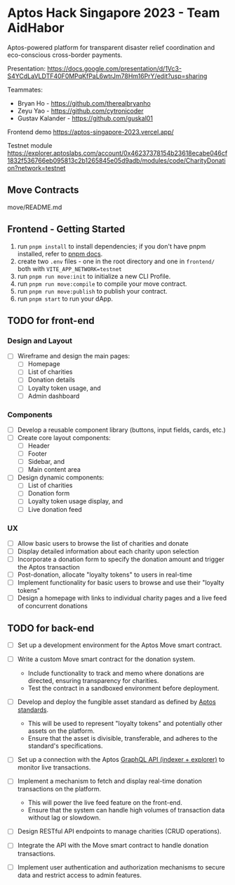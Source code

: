 # Aptos Hack Singapore 2023 - Team AidHabor

Aptos-powered platform for transparent disaster relief coordination and eco-conscious cross-border payments.

Presentation: https://docs.google.com/presentation/d/1Vc3-S4YCdLaVLDTF40F0MPqKfPaL6wtrJm78Hm16PrY/edit?usp=sharing

Teammates:
* Bryan Ho - https://github.com/therealbryanho
* Zeyu Yao - https://github.com/cytronicoder
* Gustav Kalander - https://github.com/guskal01

Frontend demo https://aptos-singapore-2023.vercel.app/

Testnet module https://explorer.aptoslabs.com/account/0x46237378154b23618ecabe046cf1832f536766eb095813c2b1265845e05d9adb/modules/code/CharityDonation?network=testnet

## Move Contracts

move/README.md

## Frontend - Getting Started

1. run `pnpm install` to install dependencies; if you don't have pnpm installed, refer to [pnpm docs](https://pnpm.io/installation).
2. create two `.env` files - one in the root directory and one in `frontend/` both with `VITE_APP_NETWORK=testnet`
3. run `pnpm run move:init` to initialize a new CLI Profile.
4. run `pnpm run move:compile` to compile your move contract.
5. run `pnpm run move:publish` to publish your contract.
6. run `pnpm start` to run your dApp.

## TODO for front-end

### Design and Layout

- [ ] Wireframe and design the main pages:
  - [ ] Homepage
  - [ ] List of charities
  - [ ] Donation details
  - [ ] Loyalty token usage, and
  - [ ] Admin dashboard

### Components

- [ ] Develop a reusable component library (buttons, input fields, cards, etc.)
- [ ] Create core layout components:
  - [ ] Header
  - [ ] Footer
  - [ ] Sidebar, and
  - [ ] Main content area
- [ ] Design dynamic components:
  - [ ] List of charities
  - [ ] Donation form
  - [ ] Loyalty token usage display, and
  - [ ] Live donation feed

### UX

- [ ] Allow basic users to browse the list of charities and donate
- [ ] Display detailed information about each charity upon selection
- [ ] Incorporate a donation form to specify the donation amount and trigger the Aptos transaction
- [ ] Post-donation, allocate "loyalty tokens" to users in real-time
- [ ] Implement functionality for basic users to browse and use their "loyalty tokens"
- [ ] Design a homepage with links to individual charity pages and a live feed of concurrent donations

## TODO for back-end

- [ ] Set up a development environment for the Aptos Move smart contract.
- [ ] Write a custom Move smart contract for the donation system.

  - Include functionality to track and memo where donations are directed, ensuring transparency for charities.
  - Test the contract in a sandboxed environment before deployment.

- [ ] Develop and deploy the fungible asset standard as defined by [Aptos standards](https://aptos.dev/standards/fungible-asset/#fungible-asset-and-fungible-store).

  - This will be used to represent "loyalty tokens" and potentially other assets on the platform.
  - Ensure that the asset is divisible, transferable, and adheres to the standard's specifications.

- [ ] Set up a connection with the Aptos [GraphQL API (indexer + explorer)](https://aptos.dev/indexer/api/) to monitor live transactions.
- [ ] Implement a mechanism to fetch and display real-time donation transactions on the platform.

  - This will power the live feed feature on the front-end.
  - Ensure that the system can handle high volumes of transaction data without lag or slowdown.

- [ ] Design RESTful API endpoints to manage charities (CRUD operations).
- [ ] Integrate the API with the Move smart contract to handle donation transactions.
- [ ] Implement user authentication and authorization mechanisms to secure data and restrict access to admin features.
